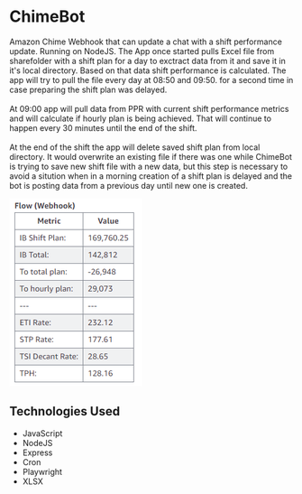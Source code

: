 # ChimeBot
Amazon Chime Webhook that can update a chat with a shift performance update. Running on NodeJS. The App once started pulls Excel file from sharefolder with a shift plan for a day to exctract data from it and save it in it's local directory. Based on that data shift performance is calculated. The app will try to pull the file every day at 08:50 and 09:50. for a second time in case preparing the shift plan was delayed. <br><br>
At 09:00 app will pull data from PPR with current shift performance metrics and will calculate if hourly plan is being achieved. That will continue to happen every 30 minutes until the end of the shift. <br><br>
At the end of the shift the app will delete saved shift plan from local directory. It would overwrite an existing file if there was one while ChimeBot is trying to save new shift file with a new data, but this step is necessary to avoid a sitution when in a morning creation of a shift plan is delayed and the bot is posting data from a previous day until new one is created.

![](https://github.com/lukablasi/ChimeBot/blob/main/screenshots/flowbot.PNG)

## Technologies Used
<ul>
  <li>JavaScript</li>
  <li>NodeJS</li>
  <li>Express</li>
  <li>Cron</li>
  <li>Playwright</li>
  <li>XLSX</li>
</ul>

## 
